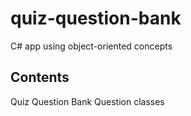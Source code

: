 # quiz-question-bank

C# app using object-oriented concepts

## Contents

Quiz Question Bank
Question classes
